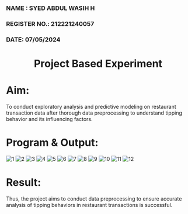 <H3>NAME : SYED ABDUL WASIH H</H3>
<H3>REGISTER NO.: 212221240057</H3>
<H3>DATE: 07/05/2024</H3>
<H1 Align="center">Project Based Experiment</H1>

# Aim:
To conduct exploratory analysis and predictive modeling on restaurant transaction data after thorough data preprocessing to understand tipping behavior and its influencing factors.
# Program & Output:
![1](https://github.com/abdulwasih2003/Project-Based-Experiment-DS/assets/91781810/623a5a55-a392-4571-90c4-77df8fd95056)
![2](https://github.com/abdulwasih2003/Project-Based-Experiment-DS/assets/91781810/c36dd3a9-e767-4020-8b26-4bc2f233cddb)
![3](https://github.com/abdulwasih2003/Project-Based-Experiment-DS/assets/91781810/1918c4d7-7820-47a4-a436-081ee37df4dc)
![4](https://github.com/abdulwasih2003/Project-Based-Experiment-DS/assets/91781810/2c149c38-f8aa-4728-9e58-4aaaeee53a24)
![5](https://github.com/abdulwasih2003/Project-Based-Experiment-DS/assets/91781810/de2e0189-504b-4b64-b3c2-bf6c328c16fa)
![6](https://github.com/abdulwasih2003/Project-Based-Experiment-DS/assets/91781810/195c218d-7882-4540-94e9-365063fdf784)
![7](https://github.com/abdulwasih2003/Project-Based-Experiment-DS/assets/91781810/66c268ec-27f7-497a-a042-49afde6c4937)
![8](https://github.com/abdulwasih2003/Project-Based-Experiment-DS/assets/91781810/c8b5b88e-f345-4a0a-afb4-b4a424ae98e0)
![9](https://github.com/abdulwasih2003/Project-Based-Experiment-DS/assets/91781810/6cf72b62-b3b5-43ec-bbf6-e2f8c9e4e71c)
![10](https://github.com/abdulwasih2003/Project-Based-Experiment-DS/assets/91781810/c416daff-6c9b-4bb3-8010-0e3dffe32054)
![11](https://github.com/abdulwasih2003/Project-Based-Experiment-DS/assets/91781810/86faea02-851b-4252-99a7-ac654c191304)
![12](https://github.com/abdulwasih2003/Project-Based-Experiment-DS/assets/91781810/44b62dd8-a959-4ef6-8ba7-d5fb36cb4ef1)

# Result:

Thus, the project aims to conduct data preprocessing to ensure accurate analysis of tipping behaviors in restaurant transactions is successful.
